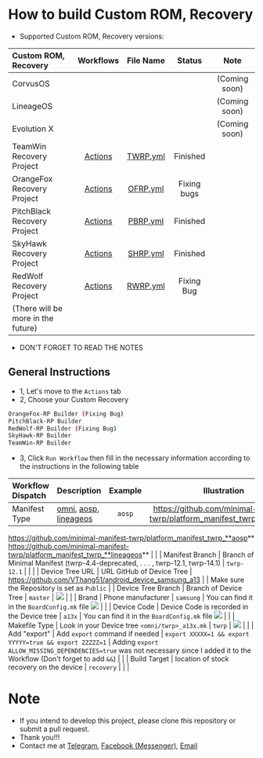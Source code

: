 # How to build Custom ROM, Recovery
- Supported Custom ROM, Recovery versions:

| Custom ROM, Recovery | Workflows | File Name | Status | Note |
| :------------------- | :-------: | :-------: | :----: | :--: |
| CorvusOS |  |  |  | (Coming soon) |
| LineageOS |  |  |  | (Coming soon) |
| Evolution X |  |  |  | (Coming soon) |
| TeamWin Recovery Project | [Actions](https://github.com/VThang51/Recovery-Builder-Workflows/actions/workflows/TWRP.yml) | [TWRP.yml](.github/workflows/TWRP.yml) | Finished  |  |
| OrangeFox Recovery Project | [Actions](https://github.com/VThang51/Recovery-Builder-Workflows/actions/workflows/OFRP.yml) | [OFRP.yml](.github/workflows/OFRP.yml) | Fixing bugs |  |
| PitchBlack Recovery Project | [Actions](https://github.com/VThang51/Recovery-Builder-Workflows/actions/workflows/PBRP.yml) | [PBRP.yml](.github/workflows/PBRP.yml) | Finished |  |
| SkyHawk Recovery Project | [Actions](https://github.com/VThang51/Recovery-Builder-Workflows/actions/workflows/SHRP.yml) | [SHRP.yml](.github/workflows/SHRP.yml) | Finished |  |
| RedWolf Recovery Project | [Actions](https://github.com/VThang51/Recovery-Builder-Workflows/actions/workflows/RWRP.yml) | [RWRP.yml](.github/workflows/RWRP.yml) | Fixing Bug |  |
| (There will be more in the future) |  |  |  |  |

- DON'T FORGET TO READ THE NOTES
## General Instructions
- 1, Let's move to the `Actions` tab
- 2, Choose your Custom Recovery
```bash
OrangeFox-RP Builder (Fixing Bug)
PitchBlack-RP Builder
RedWolf-RP Builder (Fixing Bug)
SkyHawk-RP Builder
TeamWin-RP Builder
```
- 3, Click `Run Workflow` then fill in the necessary information according to the instructions in the following table

| Workflow Dispatch | Description | Example | Illustration | Note |
| :---------------- | :---------- | :-----: | :----------: | :--: |
| Manifest Type | [omni](https://github.com/minimal-manifest-twrp/platform_manifest_twrp_omni), [aosp](https://github.com/minimal-manifest-twrp/platform_manifest_twrp_aosp), [lineageos](https://github.com/minimal-manifest-twrp/platform_manifest_twrp_lineageos) | `aosp` | https://github.com/minimal-manifest-twrp/platform_manifest_twrp_**omni**
https://github.com/minimal-manifest-twrp/platform_manifest_twrp_**aosp**
https://github.com/minimal-manifest-twrp/platform_manifest_twrp_**lineageos** |  |
| Manifest Branch | Branch of Minimal Manifest (twrp-4.4-deprecated, . . . , twrp-12.1, twrp-14.1) | `twrp-12.1` |  |  |
| Device Tree URL | URL GitHub of Device Tree | https://github.com/VThang51/android_device_samsung_a13 |  | Make sure the Repository is set as `Public` |
| Device Tree Branch | Branch of Device Tree | `master` | ![](https://raw.githubusercontent.com/VThang51/ROM_Recovery-Builder-Workflows/main/sh/Guide1.png) |  |
| Brand | Phone manufacturer | `samsung` | You can find it in the `BoardConfig.mk` file ![](https://raw.githubusercontent.com/VThang51/ROM_Recovery-Builder-Workflows/main/sh/Guide2.png) |  |
| Device Code | Device Code is recorded in the Device tree | `a13x` | You can find it in the `BoardConfig.mk` file ![](https://raw.githubusercontent.com/VThang51/ROM_Recovery-Builder-Workflows/main/sh/Guide2.png) |  |
| Makefile Type | Look in your Device tree `<omni/twrp>_a13x.mk` | `twrp` | ![](https://raw.githubusercontent.com/VThang51/ROM_Recovery-Builder-Workflows/main/sh/Guide3.png) |  |
| Add "export" | Add `export` command if needed | `export XXXXX=1 && export YYYYY=true && export ZZZZZ=1` | Adding `export ALLOW_MISSING_DEPENDENCIES=true` was not necessary since I added it to the Workflow (Don't forget to add `&&`) |  |
| Build Target | location of stock recovery on the device | `recovery` |  |  |

# Note
- If you intend to develop this project, please clone this repository or submit a pull request.
- Thank you!!! 
- Contact me at [Telegram](https://t.me/VThang51), [Facebook (Messenger)](https://m.me/thang.nguyenviet.05112007), [Email](mailto:vietthang0511.2@gmail.com)
